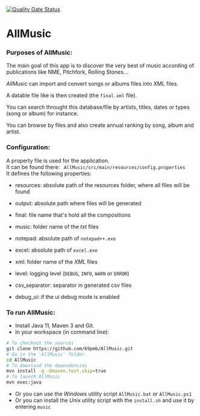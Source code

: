 [![Quality Gate Status](https://sonarcloud.io/api/project_badges/measure?project=69pmb_AllMusic&metric=alert_status)](https://sonarcloud.io/dashboard?id=69pmb_AllMusic)
# AllMusic
### Purposes of AllMusic:

The main goal of this app is to discover the very best of music according of publications like NME, Pitchfork, Rolling Stones...

*AllMusic* can import and convert songs or albums files into XML files.

A datable file like is then created (the `final.xml` file).

You can search throught this database/file by artists, titles, dates or types (song or album) for instance.

You can browse by files and also create annual ranking by song, album and artist.

### Configuration:

A property file is used for the application.  
It can be found there: ` AllMusic/src/main/resources/config.properties`  
It defines the following properties:  

* resources: absolute path of the resources folder, where all files will be found

* output: absolute path where files will be generated 

* final: file name that's hold all the compositions

* music: folder name of the *txt* files

* notepad: absolute path of `notepad++.exe`

* excel: absolute path of `excel.exe`

* xml: folder name of the *XML* files

* level: logging level (`DEBUG`, `INFO`, `WARN` or `ERROR`)

* csv_separator: separator in generated csv files

* debug_ui: if the ui debug mode is enabled

### To run AllMusic:

- Install Java 11, Maven 3 and Git.
- In your workspace (in command line):
```bash
# To checkout the sources
git clone https://github.com/69pmb/AllMusic.git
# Go in the 'AllMusic' folder
cd AllMusic
# To download the dependencies
mvn install -q -Dmaven.test.skip=true
# To launch AllMusic
mvn exec:java
```
- Or you can use the *Windows* utility script `AllMusic.bat` or `AllMusic.ps1`
- Or you can install the *Unix* utility script with the `install.sh` and use it by entering `music`
